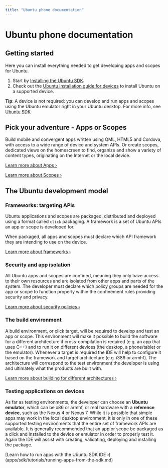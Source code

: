 ```yaml
---
title: "Ubuntu phone documentation"
---
```


# Ubuntu phone documentation

## Getting started

Here you can install everything needed to get developing apps and scopes for
Ubuntu.

  1. Start by [Installing the Ubuntu SDK](platform/sdk/installing-the-sdk.md).
  2. Check out the [Ubuntu installation guide for devices](devices/installing-ubuntu-for-devices.md) to install Ubuntu on a supported device.

**Tip**: A device is not required: you can develop and run apps and scopes using the Ubuntu emulator right in your Ubuntu desktop. For more info, see [Ubuntu SDK](platform/sdk/index.md)

## Pick your adventure - Apps or Scopes

Build mobile and convergent apps written using QML, HTML5 and Cordova, with access to a wide range of device and system APIs. Or create scopes, dedicated views on the homescreen to find, organize and show a variety of content types, originating on the Internet or the local device.

[Learn more about Apps&nbsp;&rsaquo;](apps/index.md)

[Learn more about Scopes&nbsp;&rsaquo;](scopes/index.md)

## The Ubuntu development model

### Frameworks: targeting APIs

Ubuntu applications and scopes are packaged, distributed and deployed using a
format called `click` packaging. A framework is a set of Ubuntu APIs an app or
scope is developed for.

When packaged, all apps and scopes must declare which API framework they are
intending to use on the device.

[Learn more about frameworks&nbsp;&rsaquo;](platform/guides/frameworks.md)

### Security and app isolation

All Ubuntu apps and scopes are confined, meaning they only have access to
their own resources and are isolated from other apps and parts of the system.
The developer must declare which policy groups are needed for the app or scope
to function properly within the confinement rules providing security and
privacy.

[Learn more about security policies&nbsp;&rsaquo;](platform/guides/app-confinement.md)

### The build environment

A build environment, or click target, will be required to develop and test an
app or scope. This environment will make it possible to build the software for
a different architecture if cross-compilation is required (e.g. an app that
uses C++) and to run it on different devices (the desktop, a phone/tablet or
the emulator). Whenever a target is required the IDE will help to configure it
based on the framework and target architecture (e.g. i386 or armhf). The
architecture will correspond to the test environment the developer is using
and ultimately what the products are built with.

[Learn more about building for different architectures&nbsp;&rsaquo;](apps/sdk/tutorials/building-cross-architecture-click-applications.md)

### Testing applications on devices

As far as testing environments, the developer can choose an **Ubuntu
emulator**, which can be x86 or armhf, or real hardware with a **reference
device**, such as the Nexus 4 or Nexus 7. While it is possible that simple
apps may work in the local desktop environment, it is only in one of these
supported testing environments that the entire set of framework APIs are
available. It is generally recommended that an app or scope be packaged as a
click and installed to the device or emulator in order to properly test it.
Again the IDE will assist with creating, validating, deploying and installing
the package.

[Learn how to run apps with the Ubuntu SDK IDE&nbsp;&rsaquo;)(apps/sdk/tutorials/running-apps-from-the-sdk.md)
